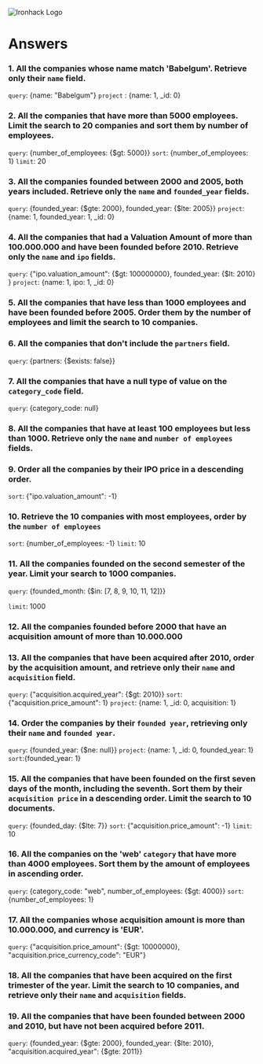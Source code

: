 ![Ironhack Logo](https://i.imgur.com/1QgrNNw.png)

# Answers

### 1. All the companies whose name match 'Babelgum'. Retrieve only their `name` field.

`query`: {name: "Babelgum"}
`project` : {name: 1, \_id: 0}

### 2. All the companies that have more than 5000 employees. Limit the search to 20 companies and sort them by **number of employees**.

`query`: {number_of_employees: {$gt: 5000}}
`sort`: {number_of_employees: 1}
`limit`: 20

### 3. All the companies founded between 2000 and 2005, both years included. Retrieve only the `name` and `founded_year` fields.

`query`: {founded_year: {$gte: 2000}, founded_year: {$lte: 2005}}
`project`: {name: 1, founded_year: 1, \_id: 0}

### 4. All the companies that had a Valuation Amount of more than 100.000.000 and have been founded before 2010. Retrieve only the `name` and `ipo` fields.

`query`: {"ipo.valuation_amount": {$gt: 100000000}, founded_year: {$lt: 2010} }
`project`: {name: 1, ipo: 1, \_id: 0}

### 5. All the companies that have less than 1000 employees and have been founded before 2005. Order them by the number of employees and limit the search to 10 companies.

<!-- Your Code Goes Here -->

### 6. All the companies that don't include the `partners` field.

`query`: {partners: {$exists: false}}

### 7. All the companies that have a null type of value on the `category_code` field.

`query`: {category_code: null}

### 8. All the companies that have at least 100 employees but less than 1000. Retrieve only the `name` and `number of employees` fields.

<!-- Your Code Goes Here -->

### 9. Order all the companies by their IPO price in a descending order.

`sort`: {"ipo.valuation_amount": -1}

### 10. Retrieve the 10 companies with most employees, order by the `number of employees`

`sort`: {number_of_employees: -1}
`limit`: 10

### 11. All the companies founded on the second semester of the year. Limit your search to 1000 companies.

`query`: {founded_month: {$in: [7, 8, 9, 10, 11, 12]}}

<!-- {$qte: 7} -->

`limit`: 1000

### 12. All the companies founded before 2000 that have an acquisition amount of more than 10.000.000

<!-- Your Code Goes Here -->

### 13. All the companies that have been acquired after 2010, order by the acquisition amount, and retrieve only their `name` and `acquisition` field.

`query`: {"acquisition.acquired_year": {$gt: 2010}}
`sort`:{"acquisition.price_amount": 1}
`project`: {name: 1, \_id: 0, acquisition: 1}

### 14. Order the companies by their `founded year`, retrieving only their `name` and `founded year`.

`query`: {founded_year: {$ne: null}}
`project`: {name: 1, \_id: 0, founded_year: 1}
`sort`:{founded_year: 1}

### 15. All the companies that have been founded on the first seven days of the month, including the seventh. Sort them by their `acquisition price` in a descending order. Limit the search to 10 documents.

`query`: {founded_day: {$lte: 7}}
`sort`: {"acquisition.price_amount": -1}
`limit`: 10

### 16. All the companies on the 'web' `category` that have more than 4000 employees. Sort them by the amount of employees in ascending order.

`query`: {category_code: "web", number_of_employees: {$gt: 4000}}
`sort`: {number_of_employees: 1}

### 17. All the companies whose acquisition amount is more than 10.000.000, and currency is 'EUR'.

`query`: {"acquisition.price_amount": {$gt: 10000000}, "acquisition.price_currency_code": "EUR"}

### 18. All the companies that have been acquired on the first trimester of the year. Limit the search to 10 companies, and retrieve only their `name` and `acquisition` fields.

<!-- Your Code Goes Here -->

### 19. All the companies that have been founded between 2000 and 2010, but have not been acquired before 2011.

`query`: {founded_year: {$gte: 2000}, founded_year: {$lte: 2010}, "acquisition.acquired_year": {$gte: 2011}}
